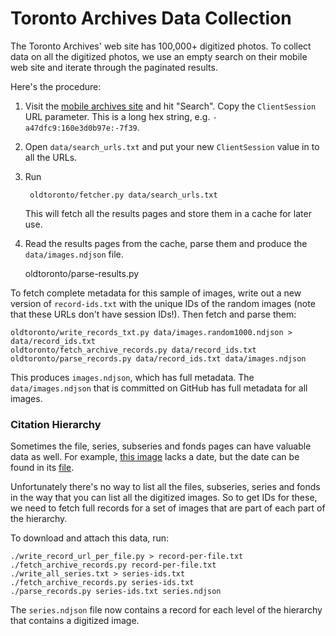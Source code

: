 # Toronto Archives Data Collection

The Toronto Archives' web site has 100,000+ digitized photos. To collect data on all
the digitized photos, we use an empty search on their mobile web site and iterate
through the paginated results.

Here's the procedure:

1. Visit the [mobile archives site][m] and hit "Search". Copy the `ClientSession`
   URL parameter. This is a long hex string, e.g. `-a47dfc9:160e3d0b97e:-7f39`.
2. Open `data/search_urls.txt` and put your new `ClientSession` value in to all the URLs.
3. Run

        oldtoronto/fetcher.py data/search_urls.txt

   This will fetch all the results pages and store them in a cache for later
   use.
4. Read the results pages from the cache, parse them and produce the `data/images.ndjson` file.

   oldtoronto/parse-results.py

To fetch complete metadata for this sample of images, write out a new version
of `record-ids.txt` with the unique IDs of the random images (note that these URLs
don't have session IDs!). Then fetch and parse them:

    oldtoronto/write_records_txt.py data/images.random1000.ndjson > data/record_ids.txt
    oldtoronto/fetch_archive_records.py data/record_ids.txt
    oldtoronto/parse_records.py data/record_ids.txt data/images.ndjson

This produces `images.ndjson`, which has full metadata. The `data/images.ndjson` that is
committed on GitHub has full metadata for all images.

### Citation Hierarchy

Sometimes the file, series, subseries and fonds pages can have valuable data as well.
For example, [this image][image] lacks a date, but the date can be found in its [file][].

Unfortunately there's no way to list all the files, subseries, series and fonds in the way that you
can list all the digitized images. So to get IDs for these, we need to fetch full records for a
set of images that are part of each part of the hierarchy.

To download and attach this data, run:

    ./write_record_url_per_file.py > record-per-file.txt
    ./fetch_archive_records.py record-per-file.txt
    ./write_all_series.txt > series-ids.txt
    ./fetch_archive_records.py series-ids.txt
    ./parse_records.py series-ids.txt series.ndjson

The `series.ndjson` file now contains a record for each level of the hierarchy that contains a
digitized image.

[m]: https://gencat.eloquent-systems.com/city-of-toronto-archives-m-public.html
[image]: https://gencat.eloquent-systems.com/city-of-toronto-archives-m-permalink.html?key=571480
[file]: https://gencat.eloquent-systems.com/city-of-toronto-archives-m-permalink.html?key=348714
